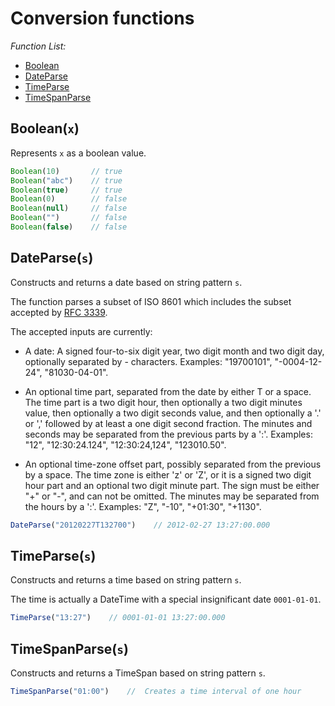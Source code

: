 <!-- TITLE: Conversion functions -->
<!-- SUBTITLE: -->

# Conversion functions

*Function List:*

- [Boolean](#boolean)
- [DateParse](#dateparse)
- [TimeParse](#TimeParse)
- [TimeSpanParse](#timespanparse)

## <a name="boolean"></a>Boolean(`x`)

Represents `x` as a boolean value.

```javascript
Boolean(10)       // true
Boolean("abc")    // true
Boolean(true)     // true
Boolean(0)        // false
Boolean(null)     // false
Boolean("")       // false
Boolean(false)    // false
```

## <a name="dateparse"></a>DateParse(`s`)

Constructs and returns a date based on string pattern `s`.

The function parses a subset of ISO 8601 which includes the subset accepted by [RFC 3339](https://datatracker.ietf.org/doc/html/rfc3339).

The accepted inputs are currently:

- A date: A signed four-to-six digit year, two digit month and two digit day, optionally separated by - characters. Examples: "19700101", "-0004-12-24", "81030-04-01".

- An optional time part, separated from the date by either T or a space. The time part is a two digit hour, then optionally a two digit minutes value, then optionally a two digit seconds value, and then optionally a '.' or ',' followed by at least a one digit second fraction. The minutes and seconds may be separated from the previous parts by a ':'. Examples: "12", "12:30:24.124", "12:30:24,124", "123010.50".

- An optional time-zone offset part, possibly separated from the previous by a space. The time zone is either 'z' or 'Z', or it is a signed two digit hour part and an optional two digit minute part. The sign must be either "+" or "-", and can not be omitted. The minutes may be separated from the hours by a ':'. Examples: "Z", "-10", "+01:30", "+1130".

```javascript
DateParse("20120227T132700")    // 2012-02-27 13:27:00.000
```

## <a name="timeparse"></a>TimeParse(`s`)

Constructs and returns a time based on string pattern `s`.

The time is actually a DateTime with a special insignificant date `0001-01-01`.

```javascript
TimeParse("13:27")    // 0001-01-01 13:27:00.000
```

## <a name="timespanparse"></a>TimeSpanParse(`s`)

Constructs and returns a TimeSpan based on string pattern `s`.

```javascript
TimeSpanParse("01:00")    //  Creates a time interval of one hour
```
